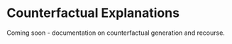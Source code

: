# Counterfactual Explanations

Coming soon - documentation on counterfactual generation and recourse.

